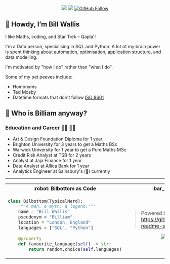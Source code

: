 <div align="center">
  
  <a href="">[![](https://img.shields.io/badge/nerdiness-100%25-brightgreen)](https://shields.io/)</a>
  <a href="">[![](https://visitor-badge.glitch.me/badge?page_id=github.com/bilbottom)](https://visitor-badge.glitch.me/)</a>
  <a href="">[![GitHub Follow](https://img.shields.io/github/followers/bilbottom?label=follow&style=social)](https://github.com/Bilbottom)</a>
<!--   <a href="">[![LinkedIn](https://img.shields.io/badge/-bilbottom-blue?style=flat-square&logo=Linkedin&logoColor=white&link=https://www.linkedin.com/in/bill-wallis/)](https://www.linkedin.com/in/bill-wallis/)</a> -->

</div>

:mage: Howdy, I’m Bill Wallis
---
I like Maths, coding, and Star Trek – Qapla'!

I'm a Data person, specialising in SQL and Python. A lot of my brain power is spent thinking about automation, optimisation, application structure, and data modelling.

I'm motivated by "how I do" rather than "what I do".

Some of my pet peeves include:
- Homonyms
- Ted Mosby
- Datetime formats that don't follow [ISO 8601](https://www.iso.org/iso-8601-date-and-time-format.html)


<!-- A little bit about me -->
:thinking: Who is Billiam anyway?
---

### Education and Career :man_student: :man_office_worker:
- Art & Design Foundation Diploma for 1 year
- Brighton University for 3 years to get a Maths BSc
- Warwick University for 1 year to get a Pure Maths MSc
- Credit Risk Analyst at TSB for 2 years
- Analyst at Jaja Finance for 1 year
- Data Analyst at Allica Bank for 1 year
- Analytics Engineer at Sainsbury's (:avocado:) currently


<!-- "Bilbottom as Code" & GitHub activity -->
---

<table>
 <tr>
  <th> :robot: Bilbottom as Code </th>
  <th> :bar_chart: GitHub Stats </th>
 </tr>
 <tr>
  <td>

```python
class Bilbottom(TypicalNerd):
    """A man, a myth, a legend."""
    name = "Bill Wallis"
    pseudonym = "Billiam"
    location = "London, England"
    languages = ["SQL", "Python"]
    
    @property
    def favourite_language(self) -> str:
        return random.choice(self.languages)
```

  </td>
  <td>

> Powered by https://github.com/anuraghazra/github-readme-stats

<p align="center"> <img src="https://github-readme-stats.vercel.app/api?username=bilbottom&theme=darcula&count_private=true&show_icons=true" alt="bilbottom-stats" />

<!-- <p align="center"> <img src="https://github-readme-stats.vercel.app/api/top-langs/?username=bilbottom&count_private=true&show_icons=true&theme=darcula&langs_count=8&layout=compact&hide=html&exclude_repo=data-science-projects" alt="bilbottom-top-langs" /> -->

  </td>
 </tr>
</table>

